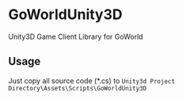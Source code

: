 # GoWorldUnity3D
Unity3D Game Client Library for GoWorld

## Usage
Just copy all source code (*.cs) to `Unity3d Project Directory\Assets\Scripts\GoWorldUnity3D`

